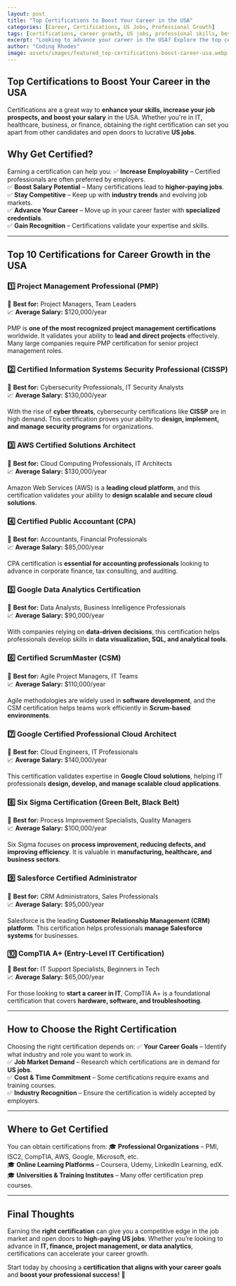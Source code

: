 ```yaml
---
layout: post
title: "Top Certifications to Boost Your Career in the USA"
categories: [Career, Certifications, US Jobs, Professional Growth]
tags: [certifications, career growth, US jobs, professional skills, best certifications]
excerpt: "Looking to advance your career in the USA? Explore the top certifications that can help you land high-paying US jobs and stand out in the job market."
author: "Coding Rhodes"
image: assets/images/featured_top-certifications-boost-career-usa.webp
---
```


## Top Certifications to Boost Your Career in the USA

Certifications are a great way to **enhance your skills, increase your job prospects, and boost your salary** in the USA. Whether you're in IT, healthcare, business, or finance, obtaining the right certification can set you apart from other candidates and open doors to lucrative **US jobs**.

## Why Get Certified?

Earning a certification can help you:
✅ **Increase Employability** – Certified professionals are often preferred by employers. \
✅ **Boost Salary Potential** – Many certifications lead to **higher-paying jobs**. \
✅ **Stay Competitive** – Keep up with **industry trends** and evolving job markets. \
✅ **Advance Your Career** – Move up in your career faster with **specialized credentials**. \
✅ **Gain Recognition** – Certifications validate your expertise and skills. 

---

## Top 10 Certifications for Career Growth in the USA

### 1️⃣ Project Management Professional (PMP)
📍 **Best for:** Project Managers, Team Leaders \
📈 **Average Salary:** $120,000/year

PMP is **one of the most recognized project management certifications** worldwide. It validates your ability to **lead and direct projects** effectively. Many large companies require PMP certification for senior project management roles.

### 2️⃣ Certified Information Systems Security Professional (CISSP)
📍 **Best for:** Cybersecurity Professionals, IT Security Analysts \
📈 **Average Salary:** $130,000/year

With the rise of **cyber threats**, cybersecurity certifications like **CISSP** are in high demand. This certification proves your ability to **design, implement, and manage security programs** for organizations.

### 3️⃣ AWS Certified Solutions Architect
📍 **Best for:** Cloud Computing Professionals, IT Architects \
📈 **Average Salary:** $130,000/year

Amazon Web Services (AWS) is a **leading cloud platform**, and this certification validates your ability to **design scalable and secure cloud solutions**.

### 4️⃣ Certified Public Accountant (CPA)
📍 **Best for:** Accountants, Financial Professionals \
📈 **Average Salary:** $85,000/year

CPA certification is **essential for accounting professionals** looking to advance in corporate finance, tax consulting, and auditing.

### 5️⃣ Google Data Analytics Certification
📍 **Best for:** Data Analysts, Business Intelligence Professionals \
📈 **Average Salary:** $90,000/year

With companies relying on **data-driven decisions**, this certification helps professionals develop skills in **data visualization, SQL, and analytical tools**.

### 6️⃣ Certified ScrumMaster (CSM)
📍 **Best for:** Agile Project Managers, IT Teams \
📈 **Average Salary:** $110,000/year

Agile methodologies are widely used in **software development**, and the CSM certification helps teams work efficiently in **Scrum-based environments**.

### 7️⃣ Google Certified Professional Cloud Architect
📍 **Best for:** Cloud Engineers, IT Professionals \
📈 **Average Salary:** $140,000/year

This certification validates expertise in **Google Cloud solutions**, helping IT professionals **design, develop, and manage scalable cloud applications**.

### 8️⃣ Six Sigma Certification (Green Belt, Black Belt)
📍 **Best for:** Process Improvement Specialists, Quality Managers \
📈 **Average Salary:** $100,000/year

Six Sigma focuses on **process improvement, reducing defects, and improving efficiency**. It is valuable in **manufacturing, healthcare, and business sectors**.

### 9️⃣ Salesforce Certified Administrator
📍 **Best for:** CRM Administrators, Sales Professionals \
📈 **Average Salary:** $95,000/year

Salesforce is the leading **Customer Relationship Management (CRM) platform**. This certification helps professionals **manage Salesforce systems** for businesses.

### 🔟 CompTIA A+ (Entry-Level IT Certification)
📍 **Best for:** IT Support Specialists, Beginners in Tech \
📈 **Average Salary:** $65,000/year

For those looking to **start a career in IT**, CompTIA A+ is a foundational certification that covers **hardware, software, and troubleshooting**.

---

## How to Choose the Right Certification

Choosing the right certification depends on:
✅ **Your Career Goals** – Identify what industry and role you want to work in. \
✅ **Job Market Demand** – Research which certifications are in demand for **US jobs**. \
✅ **Cost & Time Commitment** – Some certifications require exams and training courses. \
✅ **Industry Recognition** – Ensure the certification is widely accepted by employers. 

---

## Where to Get Certified

You can obtain certifications from:
🎓 **Professional Organizations** – PMI, ISC2, CompTIA, AWS, Google, Microsoft, etc. \
🎓 **Online Learning Platforms** – Coursera, Udemy, LinkedIn Learning, edX. \
🎓 **Universities & Training Institutes** – Many offer certification prep courses.

---

## Final Thoughts

Earning the **right certification** can give you a competitive edge in the job market and open doors to **high-paying US jobs**. Whether you’re looking to advance in **IT, finance, project management, or data analytics**, certifications can accelerate your career growth.

Start today by choosing a **certification that aligns with your career goals** and **boost your professional success!** 🚀

